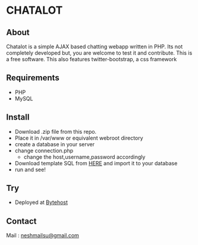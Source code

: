 CHATALOT
========

About
-----
Chatalot is a simple AJAX based chatting webapp written in PHP. Its not completely developed but, you are welcome to test it and contribute. This is a free software. This also features twitter-bootstrap, a css framework

Requirements
------------
- PHP
- MySQL

Install
-------

- Download .zip file from this repo.
- Place it in /var/www or equivalent webroot directory
- create a database in your server
- change connection.php 
  - change the host,username,password accordingly
- Download template SQL from [HERE](http://tinyurl.com/7rn4h7t) and import it to your database
- run and see!

Try
---
- Deployed at [Bytehost](http://chatalot.byethost15.com/chatalot/)

Contact
-------
Mail : neshmailsu@gmail.com

